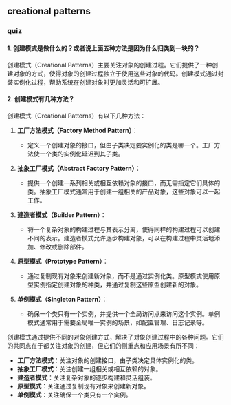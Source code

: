 ## creational patterns

### quiz

#### 1. 创建模式是做什么的？或者说上面五种方法是因为什么归类到一块的？

创建模式（Creational Patterns）主要关注对象的创建过程。它们提供了一种创建对象的方式，使得对象的创建过程独立于使用这些对象的代码。创建模式通过封装实例化过程，帮助系统在创建对象时更加灵活和可扩展。

#### 2. 创建模式有几种方法？

创建模式（Creational Patterns）有以下几种方法：

1. **工厂方法模式（Factory Method Pattern）**：
   - 定义一个创建对象的接口，但由子类决定要实例化的类是哪一个。工厂方法使一个类的实例化延迟到其子类。

2. **抽象工厂模式（Abstract Factory Pattern）**：
   - 提供一个创建一系列相关或相互依赖对象的接口，而无需指定它们具体的类。抽象工厂模式通常用于创建一组相关的产品对象，这些对象可以一起工作。

3. **建造者模式（Builder Pattern）**：
   - 将一个复杂对象的构建过程与其表示分离，使得同样的构建过程可以创建不同的表示。建造者模式允许逐步构建对象，可以在构建过程中灵活地添加、修改或删除部件。

4. **原型模式（Prototype Pattern）**：
   - 通过复制现有对象来创建新对象，而不是通过实例化类。原型模式使用原型实例指定创建对象的种类，并通过复制这些原型创建新的对象。

5. **单例模式（Singleton Pattern）**：
   - 确保一个类只有一个实例，并提供一个全局访问点来访问这个实例。单例模式通常用于需要全局唯一实例的场景，如配置管理、日志记录等。


创建模式通过提供不同的对象创建方式，解决了对象创建过程中的各种问题。它们的共同点在于都关注对象的创建，但它们的侧重点和应用场景有所不同：

- **工厂方法模式**：关注对象的创建接口，由子类决定具体实例化的类。
- **抽象工厂模式**：关注创建一组相关或相互依赖的对象。
- **建造者模式**：关注复杂对象的逐步构建和灵活组装。
- **原型模式**：关注通过复制现有对象来创建新对象。
- **单例模式**：关注确保一个类只有一个实例。


